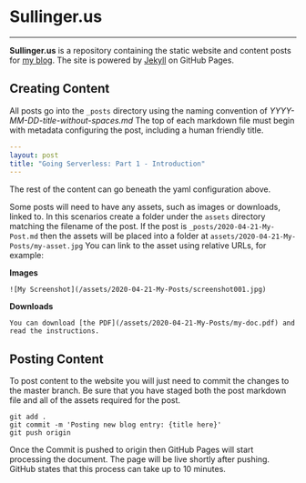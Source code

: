 # Sullinger.us
---

**Sullinger.us** is a repository containing the static website and content posts for [my blog](https://sullinger.us). The site is powered by [Jekyll](https://jekyllrb.com) on GitHub Pages.

## Creating Content

All posts go into the `_posts` directory using the naming convention of *YYYY-MM-DD-title-without-spaces.md* The top of each markdown file must begin with metadata configuring the post, including a human friendly title.

```yaml
---
layout: post
title: "Going Serverless: Part 1 - Introduction"
---
```

The rest of the content can go beneath the yaml configuration above.

Some posts will need to have any assets, such as images or downloads, linked to. In this scenarios create a folder under the `assets` directory matching the filename of the post. If the post is `_posts/2020-04-21-My-Post.md` then the assets will be placed into a folder at `assets/2020-04-21-My-Posts/my-asset.jpg` You can link to the asset using relative URLs, for example:

**Images**
```
![My Screenshot](/assets/2020-04-21-My-Posts/screenshot001.jpg)
```

**Downloads**
```
You can download [the PDF](/assets/2020-04-21-My-Posts/my-doc.pdf) and read the instructions.
```

## Posting Content

To post content to the website you will just need to commit the changes to the master branch. Be sure that you have staged both the post markdown file and all of the assets required for the post.

```
git add .
git commit -m 'Posting new blog entry: {title here}'
git push origin
```

Once the Commit is pushed to origin then GitHub Pages will start processing the document. The page will be live shortly after pushing. GitHub states that this process can take up to 10 minutes.